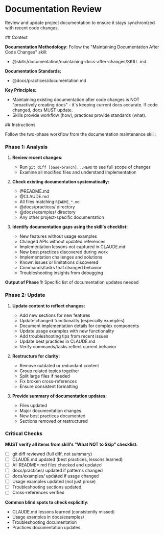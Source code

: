 # Documentation Review

Review and update project documentation to ensure it stays synchronized with recent code changes.

<context>
## Context

**Documentation Methodology:**
Follow the "Maintaining Documentation After Code Changes" skill:
- @skills/documentation/maintaining-docs-after-changes/SKILL.md

**Documentation Standards:**
- @docs/practices/documentation.md

**Key Principles:**
- Maintaining existing documentation after code changes is NOT "proactively creating docs" - it's keeping current docs accurate. If code changed, docs MUST update.
- Skills provide workflow (how), practices provide standards (what).
</context>

<instructions>
## Instructions

Follow the two-phase workflow from the documentation maintenance skill:

### Phase 1: Analysis

1. **Review recent changes:**
   - Run `git diff [base-branch]...HEAD` to see full scope of changes
   - Examine all modified files and understand implementation

2. **Check existing documentation systematically:**
   - @README.md
   - @CLAUDE.md
   - All files matching `README_*.md`
   - @docs/practices/ directory
   - @docs/examples/ directory
   - Any other project-specific documentation

3. **Identify documentation gaps using the skill's checklist:**
   - New features without usage examples
   - Changed APIs without updated references
   - Implementation lessons not captured in CLAUDE.md
   - New best practices discovered during work
   - Implementation challenges and solutions
   - Known issues or limitations discovered
   - Commands/tasks that changed behavior
   - Troubleshooting insights from debugging

**Output of Phase 1:** Specific list of documentation updates needed

### Phase 2: Update

1. **Update content to reflect changes:**
   - Add new sections for new features
   - Update changed functionality (especially examples)
   - Document implementation details for complex components
   - Update usage examples with new functionality
   - Add troubleshooting tips from recent issues
   - Update best practices in CLAUDE.md
   - Verify commands/tasks reflect current behavior

2. **Restructure for clarity:**
   - Remove outdated or redundant content
   - Group related topics together
   - Split large files if needed
   - Fix broken cross-references
   - Ensure consistent formatting

3. **Provide summary of documentation updates:**
   - Files updated
   - Major documentation changes
   - New best practices documented
   - Sections removed or restructured

### Critical Checks

**MUST verify all items from skill's "What NOT to Skip" checklist:**
- [ ] git diff reviewed (full diff, not summary)
- [ ] CLAUDE.md updated (best practices, lessons learned)
- [ ] All README*.md files checked and updated
- [ ] docs/practices/ updated if patterns changed
- [ ] docs/examples/ updated if usage changed
- [ ] Usage examples updated (not just prose)
- [ ] Troubleshooting sections updated
- [ ] Cross-references verified

**Common blind spots to check explicitly:**
- CLAUDE.md lessons learned (consistently missed)
- Usage examples in docs/examples/
- Troubleshooting documentation
- Practices documentation updates

</instructions>
